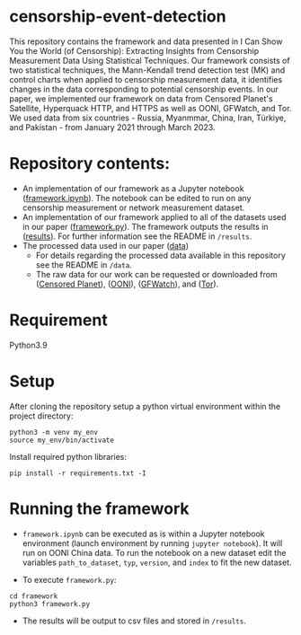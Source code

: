 # censorship-event-detection

This repository contains the framework and data presented in I Can Show You the World (of Censorship): Extracting Insights from Censorship Measurement Data Using Statistical Techniques. Our framework consists of two statistical techniques, the Mann-Kendall trend detection test (MK) and control charts when applied to censorship measurement data, it identifies changes in the data corresponding to potential censorship events. In our paper, we implemented our framework on data from Censored Planet's Satellite, Hyperquack HTTP, and HTTPS as well as OONI, GFWatch, and Tor. We used data from six countries - Russia, Myanmmar, China, Iran, Türkiye, and Pakistan - from January 2021 through March 2023.

# Repository contents:
- An implementation of our framework as a Jupyter notebook ([framework.ipynb](/framework)). The notebook can be edited to run on any censorship measurement or network measurement dataset. 
- An implementation of our framework applied to all of the datasets used in our paper ([framework.py](/framework)). The framework outputs the results in ([results](/results)). For further information see the README in `/results`.
- The processed data used in our paper ([data](/data))
  - For details regarding the processed data available in this repository see the README in `/data`.
  - The raw data for our work can be requested or downloaded from ([Censored Planet](https://censoredplanet.org)), ([OONI](https://ooni.org)), ([GFWatch](https://gfwatch.org)), and ([Tor](https://metrics.torproject.org/userstats-relay-country.html)). 

# Requirement
Python3.9

# Setup
After cloning the repository setup a python virtual environment within the project directory:
```
python3 -m venv my_env
source my_env/bin/activate
```
Install required python libraries:
```
pip install -r requirements.txt -I
```
# Running the framework
- `framework.ipynb` can be executed as is within a Jupyter notebook environment (launch environment by running `jupyter notebook`). It will run on OONI China data. To run the notebook on a new dataset edit the variables `path_to_dataset`, `typ`, `version`, and `index` to fit the new dataset.

- To execute `framework.py`:
```
cd framework
python3 framework.py
```
- The results will be output to csv files and stored in `/results`.
